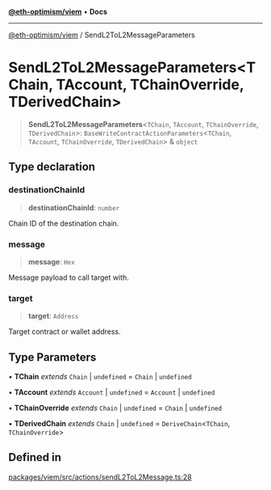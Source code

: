 [**@eth-optimism/viem**](../README.md) • **Docs**

***

[@eth-optimism/viem](../README.md) / SendL2ToL2MessageParameters

# SendL2ToL2MessageParameters\<TChain, TAccount, TChainOverride, TDerivedChain\>

> **SendL2ToL2MessageParameters**\<`TChain`, `TAccount`, `TChainOverride`, `TDerivedChain`\>: `BaseWriteContractActionParameters`\<`TChain`, `TAccount`, `TChainOverride`, `TDerivedChain`\> & `object`

## Type declaration

### destinationChainId

> **destinationChainId**: `number`

Chain ID of the destination chain.

### message

> **message**: `Hex`

Message payload to call target with.

### target

> **target**: `Address`

Target contract or wallet address.

## Type Parameters

• **TChain** *extends* `Chain` \| `undefined` = `Chain` \| `undefined`

• **TAccount** *extends* `Account` \| `undefined` = `Account` \| `undefined`

• **TChainOverride** *extends* `Chain` \| `undefined` = `Chain` \| `undefined`

• **TDerivedChain** *extends* `Chain` \| `undefined` = `DeriveChain`\<`TChain`, `TChainOverride`\>

## Defined in

[packages/viem/src/actions/sendL2ToL2Message.ts:28](https://github.com/ethereum-optimism/ecosystem/blob/6d6302cd415cfc874f1d86fa22a309bdd9314531/packages/viem/src/actions/sendL2ToL2Message.ts#L28)
